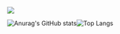 
<a href="https://github.com/ChickenEgg09" target="_blank"><img src="https://img.shields.io/badge/github-181717?style=plastic&logo=Github&logoColor=#181717"/></a>

![Anurag's GitHub stats](https://github-readme-stats.vercel.app/api?username=ChickenEgg09&show_icons=true&theme=gruvbox&hide_border=1)![Top Langs](https://github-readme-stats.vercel.app/api/top-langs/?username=ChickenEgg09&layout=compact)
